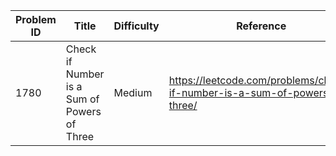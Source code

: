 | Problem ID | Title | Difficulty | Reference
| --- | --- | --- | ---
| 1780 | Check if Number is a Sum of Powers of Three | Medium | https://leetcode.com/problems/check-if-number-is-a-sum-of-powers-of-three/
